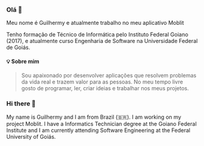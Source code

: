 ### Olá 👋
Meu nome é Guilhermy e atualmente trabalho no meu aplicativo Moblit

Tenho formação de Técnico de Informática pelo Instituto Federal Goiano (2017), e atualmente curso Engenharia de Software na Universidade Federal de Goiás.

#### 💡 Sobre mim
> Sou apaixonado por desenvolver aplicações que resolvem problemas da vida real e trazem valor para as pessoas. No meu tempo livre gosto de programar, ler, criar ideias e trabalhar nos meus projetos.
 

### Hi there 👋

My name is Guilhermy and I am from Brazil (🇧🇷). I am working on my project Moblit.
I have a Informatics Technician degree at the Goiano Federal Institute and I am currently attending Software Engineering at the Federal University of Goiás.



